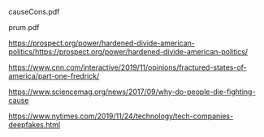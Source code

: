 causeCons.pdf

prum.pdf

https://prospect.org/power/hardened-divide-american-politics/https://prospect.org/power/hardened-divide-american-politics/

https://www.cnn.com/interactive/2019/11/opinions/fractured-states-of-america/part-one-fredrick/

https://www.sciencemag.org/news/2017/09/why-do-people-die-fighting-cause

https://www.nytimes.com/2019/11/24/technology/tech-companies-deepfakes.html
